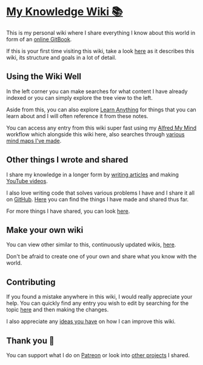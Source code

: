 # [My Knowledge Wiki 📚](https://wiki.nikitavoloboev.xyz)
This is my personal wiki where I share everything I know about this world in form of an [online GitBook](https://wiki.nikitavoloboev.xyz).

If this is your first time visiting this wiki, take a look [here](meta/meta.md) as it describes this wiki, its structure and goals in a lot of detail.

## Using the Wiki Well
In the left corner you can make searches for what content I have already indexed or you can simply explore the tree view to the left.

Aside from this, you can also explore [Learn Anything](https://learn-anything.xyz) for things that you can learn about and I will often reference it from these notes.

You can access any entry from this wiki super fast using my [Alfred My Mind](https://github.com/nikitavoloboev/alfred-my-mind) workflow which alongside this wiki here, also searches through [various mind maps I've made](./meta/my-mind.md).

## Other things I wrote and shared
I share my knowledge in a longer form by [writing articles](https://medium.com/@NikitaVoloboev) and making [YouTube videos](https://www.youtube.com/channel/UCEKqrUfr_FMKIO9XSJS4vDw).

I also love writing code that solves various problems I have and I share it all on [GitHub](https://github.com/nikitavoloboev). [Here](http://nikitavoloboev.xyz/projects/) you can find the things I have made and shared thus far.

For more things I have shared, you can look [here](./sharing/sharing.md).

## Make your own wiki
You can view other similar to this, continuously updated wikis, [here](https://github.com/RichardLitt/meta-knowledge).

Don't be afraid to create one of your own and share what you know with the world.

## Contributing
If you found a mistake anywhere in this wiki, I would really appreciate your help. You can quickly find any entry you wish to edit by searching for the topic [here](https://github.com/nikitavoloboev/knowledge/find/master) and then making the changes.

I also appreciate any [ideas you have](https://github.com/nikitavoloboev/knowledge/issues/new) on how I can improve this wiki.

## Thank you 💜
You can support what I do on [Patreon](https://www.patreon.com/nikitavoloboev) or look into [other projects](https://nikitavoloboev.xyz/projects) I shared.
